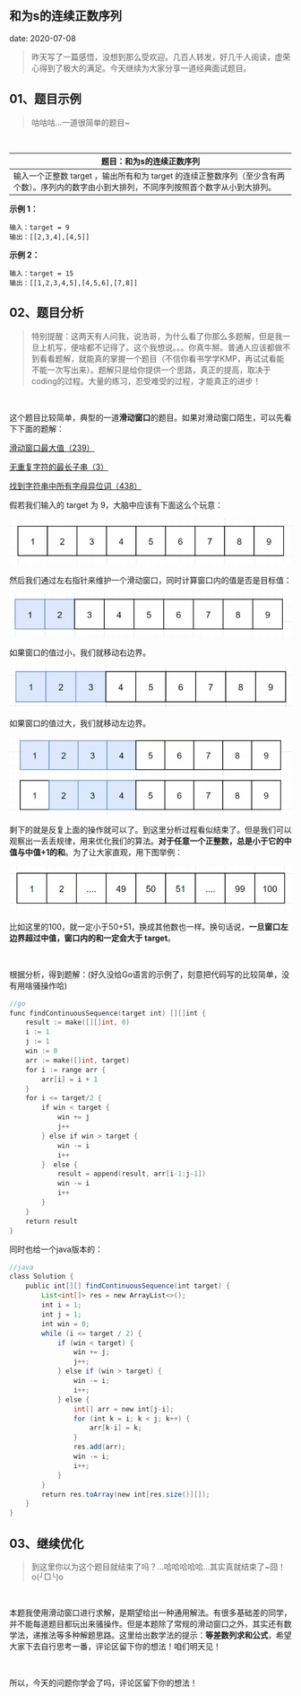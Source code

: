  
##	和为s的连续正数序列
date:	2020-07-08
 

> 昨天写了一篇感悟，没想到那么受欢迎。几百人转发，好几千人阅读，虚荣心得到了极大的满足。今天继续为大家分享一道经典面试题目。

## 01、题目示例

> 咕咕咕...一道很简单的题目~

<br/>

| 题目：和为s的连续正数序列                                    |
| ------------------------------------------------------------ |
| 输入一个正整数 target ，输出所有和为 target 的连续正整数序列（至少含有两个数）。序列内的数字由小到大排列，不同序列按照首个数字从小到大排列。 |

**示例 1：**

```
输入：target = 9
输出：[[2,3,4],[4,5]]
```

**示例 2：**

```
输入：target = 15
输出：[[1,2,3,4,5],[4,5,6],[7,8]]
```

## 02、题目分析

> 特别提醒：这两天有人问我，说浩哥，为什么看了你那么多题解，但是我一旦上机写，便啥都不记得了。这个我想说。。。你真牛掰。普通人应该都做不到看看题解，就能真的掌握一个题目（不信你看书学学KMP，再试试看能不能一次写出来）。题解只是给你提供一个思路，真正的提高，取决于coding的过程。大量的练习，忍受难受的过程，才能真正的进步！

<br/>

这个题目比较简单，典型的一道**滑动窗口**的题目。如果对滑动窗口陌生，可以先看下下面的题解：

 [滑动窗口最大值（239）](1.5.滑动窗口系列/501.md) 

 [无重复字符的最长子串（3）](1.5.滑动窗口系列/502.md) 

 [找到字符串中所有字母异位词（438）](1.5.滑动窗口系列/503.md) 

假若我们输入的 target 为 9，大脑中应该有下面这么个玩意：

<img src="./504/1.jpg" alt="PNG" style="zoom: 67%;" />

然后我们通过左右指针来维护一个滑动窗口，同时计算窗口内的值是否是目标值：

<img src="./504/2.jpg" alt="PNG" style="zoom: 67%;" />

如果窗口的值过小，我们就移动右边界。

<img src="./504/3.jpg" alt="PNG" style="zoom: 67%;" />

如果窗口的值过大，我们就移动左边界。

<img src="./504/4.jpg" alt="PNG" style="zoom: 67%;" />

剩下的就是反复上面的操作就可以了。到这里分析过程看似结束了。但是我们可以观察出一丢丢规律，用来优化我们的算法。**对于任意一个正整数，总是小于它的中值与中值+1的和**。为了让大家直观，用下图举例：

<img src="./504/5.jpg" alt="PNG" style="zoom: 67%;" />

比如这里的100，就一定小于50+51，换成其他数也一样。换句话说，**一旦窗口左边界超过中值，窗口内的和一定会大于 target**。

<br/>

根据分析，得到题解：(好久没给Go语言的示例了，刻意把代码写的比较简单，没有用啥骚操作哈)

```go
//go 
func findContinuousSequence(target int) [][]int { 
    result := make([][]int, 0) 
    i := 1 
    j := 1 
    win := 0 
    arr := make([]int, target) 
    for i := range arr {
        arr[i] = i + 1
    }
    for i <= target/2 {
        if win < target {
            win += j
            j++
        } else if win > target {
            win -= i
            i++
        }  else {
            result = append(result, arr[i-1:j-1])
            win -= i
            i++
        }
    }
    return result
}
```

同时也给一个java版本的：

```java
//java 
class Solution { 
    public int[][] findContinuousSequence(int target) {
        List<int[]> res = new ArrayList<>(); 
        int i = 1;  
        int j = 1;  
        int win = 0;  
        while (i <= target / 2) {
            if (win < target) {
                win += j;
                j++;
            } else if (win > target) {
                win -= i;
                i++;
            } else {
                int[] arr = new int[j-i];
                for (int k = i; k < j; k++) {
                    arr[k-i] = k;
                }
                res.add(arr);
                win -= i;
                i++;
            }
        }
        return res.toArray(new int[res.size()][]);
    }
}
```

## 03、继续优化

> 到这里你以为这个题目就结束了吗？...哈哈哈哈哈...其实真就结束了~囧！o(╯□╰)o

<br/>

本题我使用滑动窗口进行求解，是期望给出一种通用解法。有很多基础差的同学，并不能每道题目都玩出来骚操作。但是本题除了常规的滑动窗口之外，其实还有数学法，递推法等多种解题思路。这里给出数学法的提示：**等差数列求和公式**，希望大家下去自行思考一番，评论区留下你的想法！咱们明天见！

 <br/>

所以，今天的问题你学会了吗，评论区留下你的想法！

